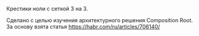 Крестики ноли с сеткой 3 на 3. 

Сделано с целью изучения архитектурного решения Composition Root. 
За основу взята статья https://habr.com/ru/articles/706140/

